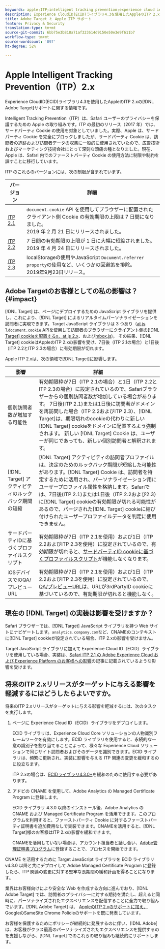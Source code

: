 ```yaml
---
keywords: apple;ITP;intelligent tracking prevention;experience cloud id;ecid
description: Experience CloudID(ECID)ライブラリ4.3を使用したAppleのITP 2.xのAdobe Targetサポートに関する情報です。
title: Adobe Target と Apple ITP サポート
feature: Privacy & Security
translation-type: tm+mt
source-git-commit: 6bb75e3b818a71af323614d9150e50e3e9f611b7
workflow-type: tm+mt
source-wordcount: '897'
ht-degree: 52%

---
```



# Apple Intelligent Tracking Prevention（ITP）2.x

Experience CloudID(ECID)ライブラリ4.3を使用したAppleのITP 2.xの[!DNL Adobe Target]サポートに関する情報です。

Intelligent Tracking Prevention（ITP）は、Safari ユーザーのプライバシーを保護するための Apple の取り組みです。ITP の最初のリリース（2017 年）では、サードパーティ Cookie の使用を対象としていました。実際、Apple は、サードパーティ Cookie を完全にブロックしましたが、サードパーティ Cookie は、訪問者の追跡および訪問者データの収集に一般的に使用されていたので、広告技術およびマーケティング技術会社にとって深刻な頭痛の種となりました。現在、Apple は、Safari 内でのファーストパーティ Cookie の使用方法に制限や制約を課すことに移行しています。

ITP のこれらのバージョンには、次の制限が含まれています。

| バージョン | 詳細 |
| --- | --- |
| [ITP 2.1](https://webkit.org/blog/8613/intelligent-tracking-prevention-2-1/) | `document.cookie` API を使用してブラウザーに配置されたクライアント側 Cookie の有効期限の上限は 7 日間になりました。<br>2019 年 2 月 21 日にリリースされました。 |
| [ITP 2.2](https://webkit.org/blog/8828/intelligent-tracking-prevention-2-2/) | 7 日間の有効期限の上限が 1 日に大幅に短縮されました。<br>2019 年 4 月 24 日にリリースされました。 |
| [ITP 2.3](https://webkit.org/blog/9521/intelligent-tracking-prevention-2-3/) | localStorageの使用やJavaScript `Document.referrer property`の使用など、いくつかの回避策を排除。<br>2019年9月23日リリース。 |

## Adobe Targetのお客様としての私の影響は？{#impact}

[!DNL Target] は、ページにデプロイするための JavaScript ライブラリを提供し、これにより、[!DNL Target] によるリアルタイムパーソナライゼーションを訪問者に実現できます。Target JavaScript ライブラリは 3 つあり（[at.js 1.`document.cookie` APIを使用して訪問者のブラウザーにクライアント側の[!DNL Target] cookieを配置するx、at.js 2.x](/help/c-implementing-target/c-implementing-target-for-client-side-web/c-how-atjs-works/how-atjs-works.md)、および[mbox.js](/help/c-implementing-target/c-implementing-target-for-client-side-web/t-mbox-download/mbox-download.md))。 その結果、[!DNL Target] cookieはAppleのITP 2.xの影響を受け、7日後（ITP 2.1の場合）と1日後（ITP 2.2とITP 2.3の場合）に有効期限が切れます。

Apple ITP 2.xは、次の領域で[!DNL Target]に影響します。

| 影響 | 詳細 |
| --- | --- |
| 個別訪問者数が増加する可能性 | 有効期限枠が7日（ITP 2.1の場合）と1日（ITP 2.2とITP 2.3の場合）に設定されているので、Safariブラウザーからの個別訪問者数が増加している場合があります。 7日後(ITP 2.1)または1日後に訪問者がドメインを再訪問した場合（ITP 2.2およびITP 2.3）、[!DNL Target]は、期限切れのcookieの代わりに新しい[!DNL Target] cookieをドメインに配置するよう強制されます。 新しい [!DNL Target] Cookie は、ユーザーが同じであっても、新しい個別訪問者と解釈されます。 |
| [!DNL Target] アクティビティのルックバック期間の短縮 | [!DNL Target] アクティビティの訪問者プロファイルは、決定のためのルックバック期間が短縮した可能性があります。[!DNL Target] Cookie は、訪問者を特定するために活用され、パーソナライゼーション用にユーザープロファイル属性を格納します。Safariでは、7日後(ITP 2.1)または1日後（ITP 2.2および2.3）に[!DNL Target] cookieの有効期限が切れる可能性があるので、パージされた[!DNL Target] cookieに結び付けられたユーザープロファイルデータを判定に使用できません。 |
| サードパーティIDに基づくプロファイルスクリプト | 有効期限枠が7日（ITP 2.1を使用）および1日（ITP 2.2およびITP 2.3を使用）に設定されているので、有効期限が切れると、[サードパーティID cookieに基づくプロファイルスクリプト](/help/c-target/c-visitor-profile/profile-parameters.md)が機能しなくなります。 |
| iOSデバイスでのQA/プレビューURL | 有効期限枠が7日（ITP 2.1を使用）および1日（ITP 2.2およびITP 2.3を使用）に設定されているので、[QA/プレビューURL](/help/c-activities/c-activity-qa/activity-qa.md)は、URLが3rdPartyID cookieに基づいているので、有効期限が切れると機能しなく。 |

## 現在の [!DNL Target] の実装は影響を受けますか？

Safari ブラウザーでは、[!DNL Target] JavaScript ライブラリを持つ Web サイトにナビゲートします。`analytics.company.com`など、CNAMEのコンテキストに[!DNL Target] cookieが設定されている場合、ITP 2.xの影響を受けません。

Target JavaScript ライブラリに加えて Experience Cloud ID（ECID）ライブラリを使用している場合、実装は、[Safari ITP 2.1 の Adobe Experience Cloud および Experience Platform のお客様への影響](https://medium.com/adobetech/safari-itp-2-1-impact-on-adobe-experience-cloud-customers-9439cecb55ac)の記事に記載されているような影響を受けます。

## 将来のITP 2.xリリースがターゲットに与える影響を軽減するにはどうしたらよいですか。

将来のITP 2.xリリースがターゲットに与える影響を軽減するには、次のタスクを実行します。

1. ページに Experience Cloud ID（ECID）ライブラリをデプロイします。

   ECID ライブラリは、Experience Cloud Core ソリューションの人物識別フレームワークを有効にします。ECID ライブラリを使用すると、永続的な一意の識別子を割り当てることによって、様々な Experience Cloud ソリューションで同じサイト訪問者およびそのデータを識別できます。ECID ライブラリは、頻繁に更新され、実装に影響を与える ITP 関連の変更を緩和するのに役立ちます。

   ITP 2.xの場合は、[ECIDライブラリ4.3.0+](https://experienceleague.adobe.com/docs/id-service/using/release-notes/release-notes.html)を緩和のために使用する必要があります。

1. アドビの CNAME を使用して、Adobe Analytics の Managed Certificate Program に登録します。

   ECID ライブラリ 4.3.0 以降のインストール後、Adobe Analytics の CNAME および Managed Certificate Program を活用できます。このプログラムを利用すると、ファーストパーティ Cookie に対するファーストパーティ証明書を追加費用なしで実装できます。CNAMEを活用すると、[!DNL Target]様のお客様はITP 2.xの影響を緩和できます。

   CNAMEを活用していない場合は、アカウント担当者と話し合い、[Adobe管理証明書プログラム](https://experienceleague.adobe.com/docs/core-services/interface/ec-cookies/cookies-first-party.html#adobe-managed-certificate-program)に登録することで、プロセスを開始できます。

CNAME を活用するために Target JavaScript ライブラリを ECID ライブラリ v4.3.0 以降と共にデプロイして Adobe Managed Certificate Program に登録したら、ITP 関連の変更に対する堅牢な長期間の緩和計画を得ることになります。

業界はお客様向けにより安全な Web を作成する方向に進んでおり、[!DNL Adobe Target] では、訪問者のプライバシーに対する期待を満たし、超えると同時に、パーソナライズされたエクスペリエンスを配信することに全力で取り組んでいます。[!DNL Adobe Target] は、 [AppleのITP 2.xのサポートに加え、](/help/c-implementing-target/c-considerations-before-you-implement-target/c-privacy/google-chrome-samesite-cookie-policies.md) GoogleのSameSite Chrome Policieのサポートを既に発表しています。

お客様を保護するためにポリシーが継続的に発展するのに伴い、[!DNL Adobe] は、お客様がクラス最高のパーソナライズされたエクスペリエンスを提供するのを支援しながら、[!DNL Target] でのこれらの取り組みも継続的にサポートします。
